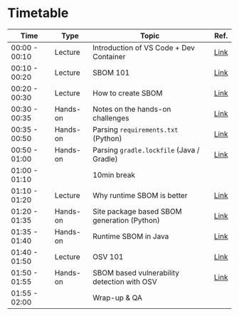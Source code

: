 # Timetable

| Time          | Type     | Topic                                       | Ref.                                             |
| ------------- | -------- | ------------------------------------------- | ------------------------------------------------ |
| 00:00 - 00:10 | Lecture  | Introduction of VS Code + Dev Container     | [Link](./setup.md)                               |
| 00:10 - 00:20 | Lecture  | SBOM 101                                    | [Link](./lectures/sbom_101.md)                   |
| 00:20 - 00:30 | Lecture  | How to create SBOM                          | [Link](./lectures/how_to_create_sbom.md)         |
| 00:30 - 00:35 | Hands-on | Notes on the hands-on challenges            | [Link](./challenges/notes.md)                    |
| 00:35 - 00:50 | Hands-on | Parsing `requirements.txt` (Python)         | [Link](./challenges/1.md)                        |
| 00:50 - 01:00 | Hands-on | Parsing `gradle.lockfile` (Java / Gradle)   | [Link](./challenges/2.md)                        |
| 01:00 - 01:10 |          | 10min break                                 |                                                  |
| 01:10 - 01:20 | Lecture  | Why runtime SBOM is better                  | [Link](./lectures/why_runtime_sbom_is_better.md) |
| 01:20 - 01:35 | Hands-on | Site package based SBOM generation (Python) | [Link](./challenges/3.md)                        |
| 01:35 - 01:40 | Hands-on | Runtime SBOM in Java                        | [Link](./challenges/4.md)                        |
| 01:40 - 01:50 | Lecture  | OSV 101                                     | [Link](./lectures/osv_101.md)                    |
| 01:50 - 01:55 | Hands-on | SBOM based vulnerability detection with OSV | [Link](./challenges/5.md)                        |
| 01:55 - 02:00 |          | Wrap-up & QA                                |                                                  |
